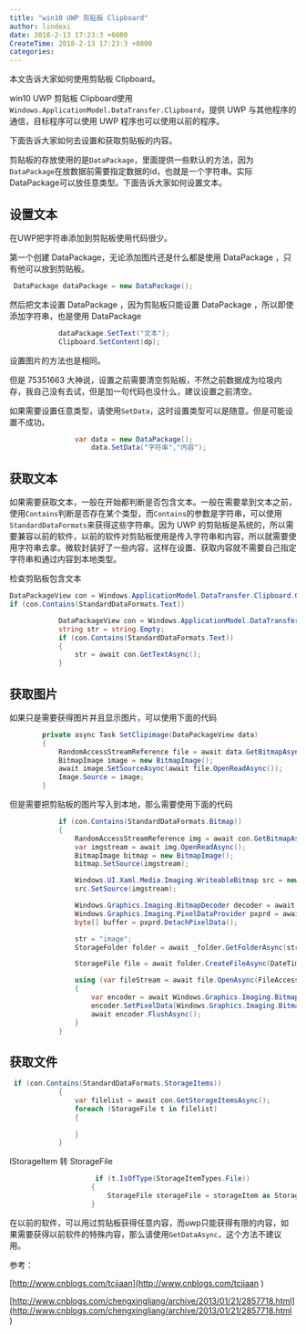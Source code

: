 ```yaml
---
title: "win10 UWP 剪贴板 Clipboard"
author: lindexi
date: 2018-2-13 17:23:3 +0800
CreateTime: 2018-2-13 17:23:3 +0800
categories: 
---
```


本文告诉大家如何使用剪贴板 Clipboard。

<!--more-->



<div id="toc"></div>

win10 UWP 剪贴板 Clipboard使用`Windows.ApplicationModel.DataTransfer.Clipboard`，提供 UWP 与其他程序的通信，目标程序可以使用 UWP 程序也可以使用以前的程序。

下面告诉大家如何去设置和获取剪贴板的内容。

剪贴板的存放使用的是`DataPackage`，里面提供一些默认的方法，因为`DataPackage`在放数据前需要指定数据的id，也就是一个字符串。实际DataPackage可以放任意类型。下面告诉大家如何设置文本。

## 设置文本

在UWP把字符串添加到剪贴板使用代码很少。

第一个创建 DataPackage，无论添加图片还是什么都是使用 DataPackage ，只有他可以放到剪贴板。

```csharp
 DataPackage dataPackage = new DataPackage();
```

然后把文本设置 DataPackage ，因为剪贴板只能设置 DataPackage ，所以即使添加字符串，也是使用 DataPackage

```csharp
            dataPackage.SetText("文本");
            Clipboard.SetContent(dp);
```

设置图片的方法也是相同。

但是 75351663 大神说，设置之前需要清空剪贴板，不然之前数据成为垃圾内存，我自己没有去试，但是加一句代码也没什么，建议设置之前清空。

如果需要设置任意类型，请使用`SetData`，这时设置类型可以是随意。但是可能设置不成功。

```csharp
                var data = new DataPackage();
                    data.SetData("字符串","内容");
```

## 获取文本

如果需要获取文本，一般在开始都判断是否包含文本。一般在需要拿到文本之前，使用`Contains`判断是否存在某个类型，而`Contains`的参数是字符串，可以使用`StandardDataFormats`来获得这些字符串。因为 UWP 的剪贴板是系统的，所以需要兼容以前的软件，以前的软件对剪贴板使用是传入字符串和内容，所以就需要使用字符串去拿。微软封装好了一些内容，这样在设置、获取内容就不需要自己指定字符串和通过内容到本地类型。

检查剪贴板包含文本

```csharp
DataPackageView con = Windows.ApplicationModel.DataTransfer.Clipboard.GetContent();
if (con.Contains(StandardDataFormats.Text))
```

```csharp
            DataPackageView con = Windows.ApplicationModel.DataTransfer.Clipboard.GetContent();
            string str = string.Empty;
            if (con.Contains(StandardDataFormats.Text))
            {
                str = await con.GetTextAsync();
            }
```

## 获取图片

如果只是需要获得图片并且显示图片，可以使用下面的代码

```csharp
        private async Task SetClipimage(DataPackageView data)
        {
            RandomAccessStreamReference file = await data.GetBitmapAsync();
            BitmapImage image = new BitmapImage();
            await image.SetSourceAsync(await file.OpenReadAsync());
            Image.Source = image;
        }
```

但是需要把剪贴板的图片写入到本地，那么需要使用下面的代码

```csharp
            if (con.Contains(StandardDataFormats.Bitmap))
            {
                RandomAccessStreamReference img = await con.GetBitmapAsync();
                var imgstream = await img.OpenReadAsync();
                BitmapImage bitmap = new BitmapImage();
                bitmap.SetSource(imgstream);

                Windows.UI.Xaml.Media.Imaging.WriteableBitmap src = new Windows.UI.Xaml.Media.Imaging.WriteableBitmap(bitmap.PixelWidth, bitmap.PixelHeight);
                src.SetSource(imgstream);

                Windows.Graphics.Imaging.BitmapDecoder decoder = await Windows.Graphics.Imaging.BitmapDecoder.CreateAsync(imgstream);
                Windows.Graphics.Imaging.PixelDataProvider pxprd = await decoder.GetPixelDataAsync(Windows.Graphics.Imaging.BitmapPixelFormat.Bgra8, Windows.Graphics.Imaging.BitmapAlphaMode.Straight, new Windows.Graphics.Imaging.BitmapTransform(), Windows.Graphics.Imaging.ExifOrientationMode.RespectExifOrientation, Windows.Graphics.Imaging.ColorManagementMode.DoNotColorManage);
                byte[] buffer = pxprd.DetachPixelData();

                str = "image";
                StorageFolder folder = await _folder.GetFolderAsync(str);

                StorageFile file = await folder.CreateFileAsync(DateTime.Now.Year.ToString() + DateTime.Now.Month.ToString() + DateTime.Now.Day.ToString() + DateTime.Now.Hour.ToString() + DateTime.Now.Minute.ToString() + ".png", CreationCollisionOption.GenerateUniqueName);

                using (var fileStream = await file.OpenAsync(FileAccessMode.ReadWrite))
                {
                    var encoder = await Windows.Graphics.Imaging.BitmapEncoder.CreateAsync(Windows.Graphics.Imaging.BitmapEncoder.PngEncoderId, fileStream);
                    encoder.SetPixelData(Windows.Graphics.Imaging.BitmapPixelFormat.Bgra8, Windows.Graphics.Imaging.BitmapAlphaMode.Straight, decoder.PixelWidth, decoder.PixelHeight, decoder.DpiX, decoder.DpiY, buffer);
                    await encoder.FlushAsync();
                }
            }
```

## 获取文件

```csharp
 if (con.Contains(StandardDataFormats.StorageItems))
            {
                var filelist = await con.GetStorageItemsAsync();
                foreach (StorageFile t in filelist)
                {
                    
                }
            }
```

IStorageItem 转 StorageFile

```csharp
                     if (t.IsOfType(StorageItemTypes.File))
                    {
                        StorageFile storageFile = storageItem as StorageFile;  
                    }
```

在以前的软件，可以用过剪贴板获得任意内容，而uwp只能获得有限的内容，如果需要获得以前软件的特殊内容，那么请使用`GetDataAsync`，这个方法不建议用。

参考：

[http://www.cnblogs.com/tcjiaan](http://www.cnblogs.com/tcjiaan )

[http://www.cnblogs.com/chengxingliang/archive/2013/01/21/2857718.html](http://www.cnblogs.com/chengxingliang/archive/2013/01/21/2857718.html )


